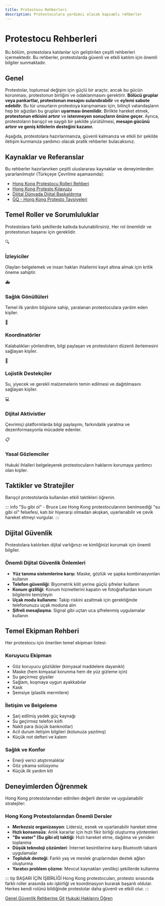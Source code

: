 ```yaml
---
title: Protestocu Rehberleri
description: Protestoculara yardımcı olacak kapsamlı rehberler
---
```


# Protestocu Rehberleri

Bu bölüm, protestolara katılanlar için geliştirilen çeşitli rehberleri içermektedir. Bu rehberler, protestolarda güvenli ve etkili katılım için önemli bilgiler sunmaktadır.

## Genel
Protestolar, toplumsal değişim için güçlü bir araçtır, ancak bu gücün korunması, protestonun birliğini ve odaklanmasını gerektirir. **Bölücü gruplar veya pankartlar, protestonun mesajını sulandırabilir** ve **eylemi sabote edebilir.** Bu tür unsurların protestoya karışmaması için, bilinçli vatandaşların hep bir ağızdan bu grupları **uyarması önemlidir.** Birlikte hareket etmek, **protestonun etkisini artırır** ve **istenmeyen sonuçların önüne geçer.** Ayrıca, protestoların barışçıl ve saygılı bir şekilde yürütülmesi, **mesajın gücünü artırır ve geniş kitlelerin desteğini kazanır.**

Aşağıda, protestolara hazırlanmanıza, güvenli kalmanıza ve etkili bir şekilde iletişim kurmanıza yardımcı olacak pratik rehberler bulacaksınız.

## Kaynaklar ve Referanslar

Bu rehberler hazırlanırken çeşitli uluslararası kaynaklar ve deneyimlerden yararlanılmıştır (Türkçeye Çevrilme aşamasında):

- [Hong Kong Protestocu Rolleri Rehberi](https://docs.google.com/document/d/1ZrIiXypVUvPIRs9JG8AsU55FkLsz81pqZstKQcbsAHc/mobilebasic#)
- [Hong Kong Protesto Kılavuzu](https://docs.google.com/document/d/1UROUN37_gUqrDd4FYDFYXQAmYuXtsBAfaDLo47Im-Kk/edit?tab=t.0#heading=h.9n9f9eiq3xhs) 
- [Dijital Dünyada Dijital Başkaldırma](https://www.youtube.com/watch?v=KkRh7s0l7IE)
- [GQ - Hong Kong Protesto Tavsiyeleri](https://www.gq.com/story/hong-kong-protest-advice)


## Temel Roller ve Sorumluluklar

Protestolara farklı şekillerde katkıda bulunabilirsiniz. Her rol önemlidir ve protestonun başarısı için gereklidir.

<div class="roles-grid">
  <div class="role-card">
    <div class="role-icon">🔍</div>
    <h3>İzleyiciler</h3>
    <p>Olayları belgelemek ve insan hakları ihlallerini kayıt altına almak için kritik öneme sahiptir.</p>
  </div>
  
  <div class="role-card">
    <div class="role-icon">🚑</div>
    <h3>Sağlık Gönüllüleri</h3>
    <p>Temel ilk yardım bilgisine sahip, yaralanan protestoculara yardım eden kişiler.</p>
  </div>
  
  <div class="role-card">
    <div class="role-icon">📢</div>
    <h3>Koordinatörler</h3>
    <p>Kalabalıkları yönlendiren, bilgi paylaşan ve protestoların düzenli ilerlemesini sağlayan kişiler.</p>
  </div>
  
  <div class="role-card">
    <div class="role-icon">🔄</div>
    <h3>Lojistik Destekçiler</h3>
    <p>Su, yiyecek ve gerekli malzemelerin temin edilmesi ve dağıtılmasını sağlayan kişiler.</p>
  </div>
  
  <div class="role-card">
    <div class="role-icon">💻</div>
    <h3>Dijital Aktivistler</h3>
    <p>Çevrimiçi platformlarda bilgi paylaşımı, farkındalık yaratma ve dezenformasyonla mücadele edenler.</p>
  </div>
  
  <div class="role-card">
    <div class="role-icon">📋</div>
    <h3>Yasal Gözlemciler</h3>
    <p>Hukuki ihlalleri belgeleyerek protestocuların haklarını korumaya yardımcı olan kişiler.</p>
  </div>
</div>

## Taktikler ve Stratejiler

Barışçıl protestolarda kullanılan etkili taktikleri öğrenin.

::: info "Su gibi ol" - Bruce Lee
Hong Kong protestocularının benimsediği "su gibi ol" felsefesi, katı bir hiyerarşi olmadan akışkan, uyarlanabilir ve çevik hareket etmeyi vurgular.
:::

## Dijital Güvenlik

Protestolara katılırken dijital varlığınızı ve kimliğinizi korumak için önemli bilgiler.

<div class="security-section">
  <h3>Önemli Dijital Güvenlik Önlemleri</h3>
  <ul>
    <li><strong>Yüz tanıma sistemlerine karşı</strong>: Maske, gözlük ve şapka kombinasyonları kullanın</li>
    <li><strong>Telefon güvenliği</strong>: Biyometrik kilit yerine güçlü şifreler kullanın</li>
    <li><strong>Konum gizliliği</strong>: Konum hizmetlerini kapatın ve fotoğraflardan konum bilgilerini temizleyin</li>
    <li><strong>Uçak modu kullanımı</strong>: Takip riskini azaltmak için gerektiğinde telefonunuzu uçak moduna alın</li>
    <li><strong>Şifreli mesajlaşma</strong>: Signal gibi uçtan uca şifrelenmiş uygulamalar kullanın</li>
  </ul>  
</div>

## Temel Ekipman Rehberi

Her protestocu için önerilen temel ekipman listesi:

<div class="equipment-list">
  <div class="equipment-category">
    <h3>Koruyucu Ekipman</h3>
    <ul>
      <li>Göz koruyucu gözlükler (kimyasal maddelere dayanıklı)</li>
      <li>Maske (hem kimyasal korunma hem de yüz gizleme için)</li>
      <li>Su geçirmez giysiler</li>
      <li>Sağlam, koşmaya uygun ayakkabılar</li>
      <li>Kask</li>
      <li>Şemsiye (plastik mermilere)</li>
    </ul>

  </div>
  
  <div class="equipment-category">
    <h3>İletişim ve Belgeleme</h3>
    <ul>
      <li>Şarj edilmiş yedek güç kaynağı</li>
      <li>Su geçirmez telefon kılıfı</li>
      <li>Nakit para (küçük banknotlar)</li>
      <li>Acil durum iletişim bilgileri (kolunuza yazılmış)</li>
      <li>Küçük not defteri ve kalem</li>
    </ul>
  </div>
  
  <div class="equipment-category">
    <h3>Sağlık ve Konfor</h3>
    <ul>
      <li>Enerji verici atıştırmalıklar</li>
      <li>Göz yıkama solüsyonu</li>
      <li>Küçük ilk yardım kiti</li>
    </ul>
  </div>
</div>

## Deneyimlerden Öğrenmek

Hong Kong protestolarından edinilen değerli dersler ve uygulanabilir stratejiler:

### Hong Kong Protestolarından Önemli Dersler

- **Merkezsiz organizasyon**: Lidersiz, esnek ve uyarlanabilir hareket etme
- **Hızlı konsensüs**: Anlık kararlar için hızlı fikir birliği oluşturma yöntemleri
- **"Be water" (Su gibi ol) taktiği**: Hızlı hareket etme, dağılma ve yeniden toplanma
- **Düşük teknoloji çözümleri**: İnternet kesintilerine karşı Bluetooth tabanlı uygulamalar
- **Topluluk desteği**: Farklı yaş ve meslek gruplarından destek ağları oluşturma
- **Yaratıcı problem çözme**: Mevcut kaynakları yenilikçi şekillerde kullanma

::: tip BAŞARI İÇİN İŞBİRLİĞİ
Hong Kong protestocuları, protesto sırasında farklı roller arasında sıkı işbirliği ve koordinasyon kurarak başarılı oldular. Herkes kendi rolünü bildiğinde protestolar daha güvenli ve etkili olur.
:::


<div class="cta-section">
  <a href="/safety/" class="cta-button">Genel Güvenlik Rehberine Git</a>
  <a href="/legal/" class="cta-button">Hukuki Haklarını Öğren</a>
</div>
